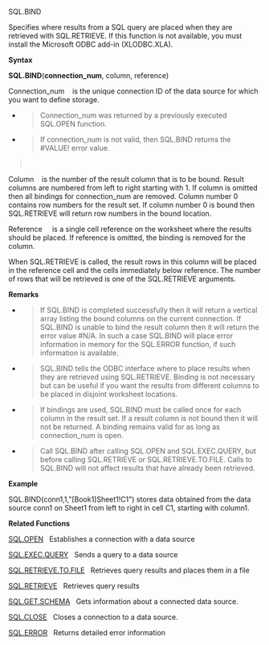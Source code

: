 SQL.BIND

Specifies where results from a SQL query are placed when they are
retrieved with SQL.RETRIEVE. If this function is not available, you must
install the Microsoft ODBC add-in (XLODBC.XLA).

**Syntax**

**SQL.BIND**(**connection\_num**, column, reference)

Connection\_num    is the unique connection ID of the data source for
which you want to define storage.

  - > Connection\_num was returned by a previously executed SQL.OPEN
    > function.

  - > If connection\_num is not valid, then SQL.BIND returns the
    > \#VALUE\! error value.

>  

Column    is the number of the result column that is to be bound. Result
columns are numbered from left to right starting with 1. If column is
omitted then all bindings for connection\_num are removed. Column number
0 contains row numbers for the result set. If column number 0 is bound
then SQL.RETRIEVE will return row numbers in the bound location.

Reference     is a single cell reference on the worksheet where the
results should be placed. If reference is omitted, the binding is
removed for the column.

When SQL.RETRIEVE is called, the result rows in this column will be
placed in the reference cell and the cells immediately below reference.
The number of rows that will be retrieved is one of the SQL.RETRIEVE
arguments.

**Remarks**

  - > If SQL.BIND is completed successfully then it will return a
    > vertical array listing the bound columns on the current
    > connection. If SQL.BIND is unable to bind the result column then
    > it will return the error value \#N/A. In such a case SQL.BIND will
    > place error information in memory for the SQL.ERROR function, if
    > such information is available.

  - > SQL.BIND tells the ODBC interface where to place results when they
    > are retrieved using SQL.RETRIEVE. Binding is not necessary but can
    > be useful if you want the results from different columns to be
    > placed in disjoint worksheet locations.

  - > If bindings are used, SQL.BIND must be called once for each column
    > in the result set. If a result column is not bound then it will
    > not be returned. A binding remains valid for as long as
    > connection\_num is open.

  - > Call SQL.BIND after calling SQL.OPEN and SQL.EXEC.QUERY, but
    > before calling SQL.RETRIEVE or SQL.RETRIEVE.TO.FILE. Calls to
    > SQL.BIND will not affect results that have already been retrieved.

**Example**

SQL.BIND(conn1,1,"\[Book1\]Sheet1\!C1") stores data obtained from the
data source conn1 on Sheet1 from left to right in cell C1, starting with
column1.

**Related Functions**

[SQL.OPEN](SQL.OPEN.md)   Establishes a connection with a data source

[SQL.EXEC.QUERY](SQL.EXEC.QUERY.md)   Sends a query to a data source

[SQL.RETRIEVE.TO.FILE](SQL.RETRIEVE.TO.FILE.md)   Retrieves query results and places them in a file

[SQL.RETRIEVE](SQL.RETRIEVE.md)   Retrieves query results

[SQL.GET.SCHEMA](SQL.GET.SCHEMA.md)   Gets information about a connected data source.

[SQL.CLOSE](SQL.CLOSE.md)   Closes a connection to a data source.

[SQL.ERROR](SQL.ERROR.md)   Returns detailed error information


